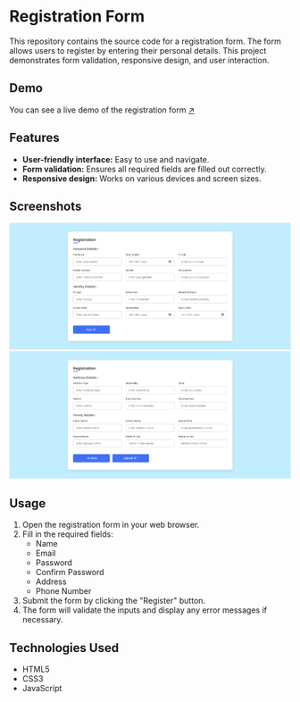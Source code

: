 # Registration Form

This repository contains the source code for a registration form. The form allows users to register by entering their personal details. This project demonstrates form validation, responsive design, and user interaction.

## Demo

You can see a live demo of the registration form [↗️](https://mohit-kucheriya.github.io/Registration-Form/)

## Features

- **User-friendly interface:** Easy to use and navigate.
- **Form validation:** Ensures all required fields are filled out correctly.
- **Responsive design:** Works on various devices and screen sizes.

## Screenshots

![Screenshot 1](https://github.com/Mohit-Kucheriya/Registration-Form/blob/12e89eb4e627d818d2afd143a56f0e4f0cac08c1/RF1.png) 
![Screenshot 2](https://github.com/Mohit-Kucheriya/Registration-Form/blob/12e89eb4e627d818d2afd143a56f0e4f0cac08c1/RF2.png) 

## Usage

1. Open the registration form in your web browser.
2. Fill in the required fields:
    - Name
    - Email
    - Password
    - Confirm Password
    - Address
    - Phone Number
3. Submit the form by clicking the "Register" button.
4. The form will validate the inputs and display any error messages if necessary.

## Technologies Used

- HTML5
- CSS3
- JavaScript


